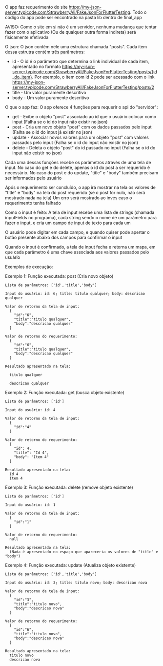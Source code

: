 O app faz requerimento do site https://my-json-server.typicode.com/StrawberryAli/FakeJsonForFlutterTesting. Todo o código do app pode ser encontrado na pasta lib dentro de final_app

AVISO: Como o site em si não é um servidor, nenhuma mudança que tentar fazer com o aplicativo (Ou de qualquer outra forma indireta) será fisicamente efetivada

O json:
  O json contém nele uma estrutura chamada "posts". Cada item dessa estrutra contém três parâmetros:
  - id - O id é o parâmetro que determina o link individual de cada item, apresentado no formato https://my-json-server.typicode.com/StrawberryAli/FakeJsonForFlutterTesting/posts/{id_do_item}. Por exemplo, o item com id 2 pode ser acessado com o link https://my-json-server.typicode.com/StrawberryAli/FakeJsonForFlutterTesting/posts/2
  - title - Um valor puramente descritivo
  - body - Um valor puramente descritivo

O que o app faz:
  O app oferece 4 funções para requerir o api do "servidor":
  - get - Exibe o objeto "post" associado ao id que o usuário colocar como input (Falha se o id do input não existir no json)
  - post - Cria um novo objeto "post" com os dados passados pelo input (Falha se o id do input já existir no json)
  - update - Associar novos valores para um objeto "post" com valores passados pelo input (Falha se o id do input não existir no json)
  - delete - Deleta o objeto "post" do id passado no input (Falha se o id do input não existir no json)
    
  Cada uma dessas funções recebe os parâmetros através de uma tela de input. No caso do get e do delete, apenas o id do post a ser requerido é necessário. No caso do post e do update, "title" e "body" também precisam ser informados pelo usuário
  
  Após o requerimento ser concluído, o app irá mostrar na tela os valores de "title" e "body" na tela do  post requerido (se o post for nulo, não será mostrado nada na tela)
  Um erro será mostrado ao invés caso o requerimento tenha falhado

Como o input é feito:
  A tela de input recebe uma lista de strings (chamada inputFields no programa), cada string sendo o nome de um parâmetro para fazer o input, e cria um campo de input de texto para cada um
  
  O usuário pode digitar em cada campo, e quando quiser pode apertar o botão presente abaixo dos campos para confirmar o input
  
  Quando o input é confirmado, a tela de input fecha e retorna um mapa, em que cada parâmetro é uma chave associada aos valores passados pelo usuário

Exemplos de execução:

  Exemplo 1:
    Função executada: post (Cria novo objeto)
    
    Lista de parâmetros: ['id','title','body']
    
    Input do usuário: id: 6; title: titulo qualquer; body: descricao qualquer
    
    Valor de retorno da tela de input:
      {
        "id":"6",
        "title":"titulo qualquer",
        "body":"descricao qualquer"
      }
      
    Valor de retorno do requerimento:
      {
        "id":"6",
        "title":"titulo qualquer",
        "body":"descricao qualquer"
      }
      
    Resultado apresentado na tela:
    
      titulo qualquer
      
      descricao qualquer
      
  Exemplo 2:
    Função executada: get (busca objeto existente)
    
    Lista de parâmetros: ['id']
    
    Input do usuário: id: 4
    
    Valor de retorno da tela de input:
      {
        "id":"4"
      }
    
    Valor de retorno do requerimento:
      {
        "id": 4,
        "title": "Id 4",
        "body": "Item 4"
      }
    
    Resultado apresentado na tela:
      Id 4
      Item 4
      
  Exemplo 3:
    Função executada: delete (remove objeto existente)
    
    Lista de parâmetros: ['id']
    
    Input do usuário: id: 1
    
    Valor de retorno da tela de input:
      {
        "id":"1"
      }
    
    Valor de retorno do requerimento:
      null
    
    Resultado apresentado na tela:
      (Nada é apresentado no espaço que apareceria os valores de "title" e "body")

  Exemplo 4:
    Função executada: update (Atualiza objeto existente)
    
    Lista de parâmetros: ['id','title','body']
    
    Input do usuário: id: 3; title: titulo novo; body: descricao nova
    
    Valor de retorno da tela de input:
      {
        "id":"3",
        "title":"titulo novo",
        "body":"descricao nova"
      }
    
    Valor de retorno do requerimento:
      {
        "id":"6",
        "title":"titulo novo",
        "body":"descricao nova"
      }
    
    Resultado apresentado na tela:
      titulo novo
      descricao nova
